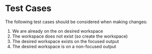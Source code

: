 # Test Cases

The following test cases should be considered when making changes:

1. We are already on the on desired workspace
2. The workspace does not exist (so create the workspace)
3. The desired workspace exists on the focused output
4. The desired workspace is on a non-focused output
